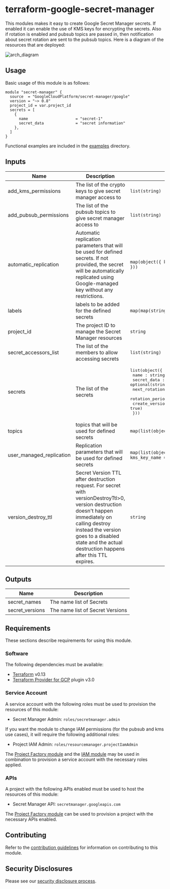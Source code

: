 # terraform-google-secret-manager

This modules makes it easy to create Google Secret Manager secrets. If enabled it can enable the use of KMS keys for encrypting the secrets. Also if rotation is enabled and pubsub topics are passed in, then notification about secret rotation are sent to the pubsub topics. Here is a diagram of the resources that are deployed:

![arch_diagram](./assets/tf-secrets.png)

## Usage

Basic usage of this module is as follows:

```hcl
module "secret-manager" {
  source  = "GoogleCloudPlatform/secret-manager/google"
  version = "~> 0.8"
  project_id = var.project_id
  secrets = [
    {
      name                     = "secret-1"
      secret_data              = "secret information"
    },
  ]
}
```

Functional examples are included in the [examples](./examples/) directory.

<!-- BEGINNING OF PRE-COMMIT-TERRAFORM DOCS HOOK -->
## Inputs

| Name | Description | Type | Default | Required |
|------|-------------|------|---------|:--------:|
| add\_kms\_permissions | The list of the crypto keys to give secret manager access to | `list(string)` | `[]` | no |
| add\_pubsub\_permissions | The list of the pubsub topics to give secret manager access to | `list(string)` | `[]` | no |
| automatic\_replication | Automatic replication parameters that will be used for defined secrets. If not provided, the secret will be automatically replicated using Google-managed key without any restrictions. | `map(object({ kms_key_name = string }))` | `{}` | no |
| labels | labels to be added for the defined secrets | `map(map(string))` | `{}` | no |
| project\_id | The project ID to manage the Secret Manager resources | `string` | n/a | yes |
| secret\_accessors\_list | The list of the members to allow accessing secrets | `list(string)` | `[]` | no |
| secrets | The list of the secrets | <pre>list(object({<br>    name : string,<br>    secret_data : optional(string),<br>    next_rotation_time : optional(string),<br>    rotation_period : optional(string),<br>    create_version : optional(bool, true)<br>  }))</pre> | `[]` | no |
| topics | topics that will be used for defined secrets | `map(list(object({ name = string })))` | `{}` | no |
| user\_managed\_replication | Replication parameters that will be used for defined secrets | `map(list(object({ location = string, kms_key_name = string })))` | `{}` | no |
| version\_destroy\_ttl | Secret Version TTL after destruction request. For secret with versionDestroyTtl>0, version destruction doesn't happen immediately on calling destroy instead the version goes to a disabled state and the actual destruction happens after this TTL expires. | `string` | `null` | no |

## Outputs

| Name | Description |
|------|-------------|
| secret\_names | The name list of Secrets |
| secret\_versions | The name list of Secret Versions |

<!-- END OF PRE-COMMIT-TERRAFORM DOCS HOOK -->

## Requirements

These sections describe requirements for using this module.

### Software

The following dependencies must be available:

- [Terraform][terraform] v0.13
- [Terraform Provider for GCP][terraform-provider-gcp] plugin v3.0

### Service Account

A service account with the following roles must be used to provision
the resources of this module:

- Secret Manager Admin: `roles/secretmanager.admin`

If you want the module to change IAM permissions (for the pubsub and kms use cases), it will require the following additional roles:

- Project IAM Admin: `roles/resourcemanager.projectIamAdmin`

The [Project Factory module][project-factory-module] and the
[IAM module][iam-module] may be used in combination to provision a
service account with the necessary roles applied.

### APIs

A project with the following APIs enabled must be used to host the
resources of this module:

- Secret Manager API: `secretmanager.googleapis.com`

The [Project Factory module][project-factory-module] can be used to
provision a project with the necessary APIs enabled.

## Contributing

Refer to the [contribution guidelines](./CONTRIBUTING.md) for
information on contributing to this module.

[iam-module]: https://registry.terraform.io/modules/terraform-google-modules/iam/google
[project-factory-module]: https://registry.terraform.io/modules/terraform-google-modules/project-factory/google
[terraform-provider-gcp]: https://www.terraform.io/docs/providers/google/index.html
[terraform]: https://www.terraform.io/downloads.html

## Security Disclosures

Please see our [security disclosure process](./SECURITY.md).
